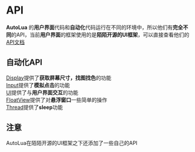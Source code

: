 # API
**AutoLua** 的**用户界面**代码和**自动化**代码运行在不同的环境中，所以他们有**完全不同**的API，当前**用户界面**的框架使用的是**陌陌开源的UI框架**，可以直接查看他们的[API文档](https://github.com/momotech/MLN/wiki/MLN#api)
## 自动化API
[Display](viewer.lua)提供了**获取屏幕尺寸，找图找色**的功能  
[Input](input.lua)提供了**模拟点击**的功能  
[UI](ui.lua)提供了与**用户界面交互**的功能  
[FloatView](floatView.lua)提供了对**悬浮窗口**一些简单的操作  
[Thread](thread.lua)提供了**sleep**功能  

## 注意
AutoLua在陌陌开源的UI框架之下还添加了一些自己的API